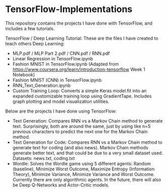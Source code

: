 # TensorFlow-Implementations

This repository contains the projects I have done with TensorFlow, and includes a few tutorials.

TensorFlow / Deep Learning Tutorial:
These are the files I have created to teach others Deep Learning:
- MLP.pdf / MLP Part 2.pdf / CNN.pdf / RNN.pdf
- Linear Regression in TensorFlow.ipynb
- Fashion MNIST in TensorFlow.ipynb (Adapted from https://www.coursera.org/learn/introduction-tensorflow Week 1 Notebook)
- Fashion MNIST (CNN) in TensorFlow.ipynb
- RNN_Text_Generation.ipynb
- Custom Training Loop: Converts a simple Keras model.fit into an expanded customizable training loop using GradientTape. Includes graph plotting and model visualization utilities. 

Below are the projects I have done using TensorFlow:
- Text Generation: Compares RNN vs a Markov Chain method to generate text. Surprisingly, both are around the same, just by using like n=5 previous characters to predict the next one for the Markov Chain method.
- Text Generation for Code: Compares RNN vs a Markov Chain method to generate text for coding (and also news). Markov Chain methods generate better text, and that could be due to a very small dataset used. Datasets: news.txt, coding.txt
- Wordle: Solves the Wordle game using 5 different agents: Random (baseline), Minimize Worst Outcome, Maximize Entropy (Information Theory), Minimize Variance, Minimize Variance and Worst Outcome. Currently there are only algorithmic agents. In the future, there will also be Deep Q-Networks and Actor-Critic models.
